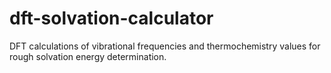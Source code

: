 # dft-solvation-calculator
DFT calculations of vibrational frequencies and thermochemistry values for rough solvation energy determination.
